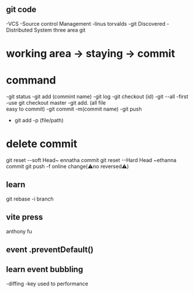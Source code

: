 ## git code
-VCS -Source control Management
-linus torvalds -git Discovered
-Distributed System
three area git 
# working area -> staying -> commit
# command
-git status
-git add (commint name)
-git log
-git checkout (id)
-git --all
-first -use git checkout master
-git add. (all file  
easy to commit)
-git commit -m(commit name)
-git push
- git add -p (file/path)
# delete commit
git reset --soft Head~ ennatha commit
git reset --Hard Head ~ethanna commit 
git push -f  online change(⚠️no reversed⚠️)
## learn
git rebase -i
branch 
## vite press
anthony fu

## event .preventDefault()
## learn event bubbling
-diffing 
-key used to performance

<!-- use redex,callback,memo -->